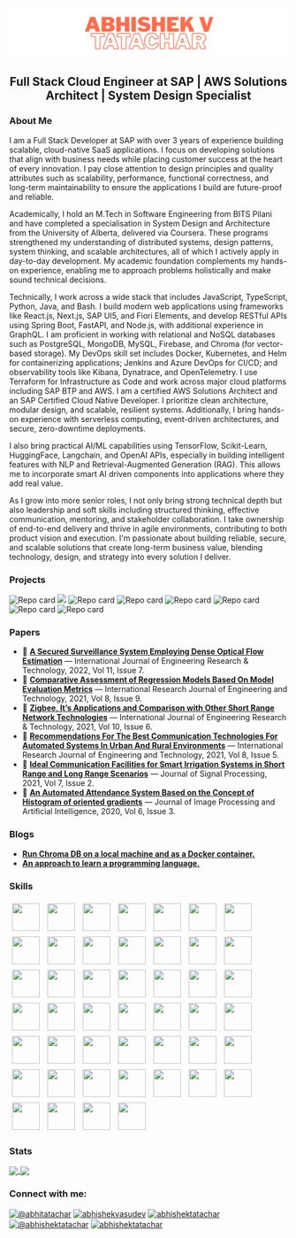 <img align="center" href="https://github.com/abhitatachar2000" src="./images/1-removebg-preview.png" alt="@abhitatachar" />

<h2 align="center">Full Stack Cloud Engineer at SAP | AWS Solutions Architect | System Design Specialist</h2>

<h3>About Me</h3>

<p>I am a Full Stack Developer at SAP with over 3 years of experience building scalable, cloud-native SaaS applications. I focus on developing solutions that align with business needs while placing customer success at the heart of every innovation. I pay close attention to design principles and quality attributes such as scalability, performance, functional correctness, and long-term maintainability to ensure the applications I build are future-proof and reliable.</p>

<p>Academically, I hold an M.Tech in Software Engineering from BITS Pilani and have completed a specialisation in System Design and Architecture from the University of Alberta, delivered via Coursera. These programs strengthened my understanding of distributed systems, design patterns, system thinking, and scalable architectures, all of which I actively apply in day-to-day development. My academic foundation complements my hands-on experience, enabling me to approach problems holistically and make sound technical decisions.</p>

<p>Technically, I work across a wide stack that includes JavaScript, TypeScript, Python, Java, and Bash. I build modern web applications using frameworks like React.js, Next.js, SAP UI5, and Fiori Elements, and develop RESTful APIs using Spring Boot, FastAPI, and Node.js, with additional experience in GraphQL. I am proficient in working with relational and NoSQL databases such as PostgreSQL, MongoDB, MySQL, Firebase, and Chroma (for vector-based storage). My DevOps skill set includes Docker, Kubernetes, and Helm for containerizing applications; Jenkins and Azure DevOps for CI/CD; and observability tools like Kibana, Dynatrace, and OpenTelemetry. I use Terraform for Infrastructure as Code and work across major cloud platforms including SAP BTP and AWS. I am a certified AWS Solutions Architect and an SAP Certified Cloud Native Developer. I prioritize clean architecture, modular design, and scalable, resilient systems. Additionally, I bring hands-on experience with serverless computing, event-driven architectures, and secure, zero-downtime deployments.</p>

<p>I also bring practical AI/ML capabilities using TensorFlow, Scikit-Learn, HuggingFace, Langchain, and OpenAI APIs, especially in building intelligent features with NLP and Retrieval-Augmented Generation (RAG). This allows me to incorporate smart AI driven components into applications where they add real value.</p>

<p>As I grow into more senior roles, I not only bring strong technical depth but also leadership and soft skills including structured thinking, effective communication, mentoring, and stakeholder collaboration. I take ownership of end-to-end delivery and thrive in agile environments, contributing to both product vision and execution. I'm passionate about building reliable, secure, and scalable solutions that create long-term business value, blending technology, design, and strategy into every solution I deliver.</p>

<h3>Projects</h3>

<p>
  <img src="https://github-readme-stats.vercel.app/api/pin/?username=abhitatachar2000&repo=order-management-system&theme=default" alt="Repo card" height="150"/>
  <img src="https://github-readme-stats.vercel.app/api/pin/?username=abhitatachar2000&repo=portfolio-ts&theme=default%22%20alt=%22Repo%20card" height="150"/>
  <img src="https://github-readme-stats.vercel.app/api/pin/?username=abhitatachar2000&repo=dockerize-chromadb&theme=default" alt="Repo card" height="150"/>
  <img src="https://github-readme-stats.vercel.app/api/pin/?username=abhitatachar2000&repo=Kubernetes-Starter" alt="Repo card" height="150"/>
  <img src="https://github-readme-stats.vercel.app/api/pin/?username=abhitatachar2000&repo=Python101&theme=default" alt="Repo card" height="150"/>
  <img src="https://github-readme-stats.vercel.app/api/pin/?username=abhitatachar2000&repo=ImageProcessing&theme=default" alt="Repo card" height="150"/>
  <img src="https://github-readme-stats.vercel.app/api/pin/?username=abhitatachar2000&repo=ProjectDaksha&theme=default" alt="Repo card" height="150"/>
  <img src="https://github-readme-stats.vercel.app/api/pin/?username=abhitatachar2000&repo=Supply-Chain-Management-System" alt="Repo card" height="150"/>
</p>



<h3>Papers</h3>

- 📄 <b><a href="https://www.ijert.org/a-secured-surveillance-system-employing-dense-optical-flow-estimation">A Secured Surveillance System Employing Dense Optical Flow Estimation</a></b> — International Journal of Engineering Research & Technology, 2022, Vol 11, Issue 7.  
- 📄 <b><a href="https://scholar.google.com/citations?view_op=view_citation&hl=en&user=0sug9-kAAAAJ&citation_for_view=0sug9-kAAAAJ:qjMakFHDy7sC">Comparative Assessment of Regression Models Based On Model Evaluation Metrics</a></b> — International Research Journal of Engineering and Technology, 2021, Vol 8, Issue 9.
- 📄 <b><a href="https://scholar.google.com/citations?view_op=view_citation&hl=en&user=0sug9-kAAAAJ&citation_for_view=0sug9-kAAAAJ:2osOgNQ5qMEC">Zigbee, It’s Applications and Comparison with Other Short Range Network Technologies</a></b> — International Journal of Engineering Research & Technology, 2021, Vol 10, Issue 6.  
- 📄 <b><a href="https://scholar.google.com/citations?view_op=view_citation&hl=en&user=0sug9-kAAAAJ&citation_for_view=0sug9-kAAAAJ:9yKSN-GCB0IC">Recommendations For The Best Communication Technologies For Automated Systems In Urban And Rural Environments</a></b> — International Research Journal of Engineering and Technology, 2021, Vol 8, Issue 5.
- 📄 <b><a href="https://scholar.google.com/citations?view_op=view_citation&hl=en&user=0sug9-kAAAAJ&citation_for_view=0sug9-kAAAAJ:d1gkVwhDpl0C">Ideal Communication Facilities for Smart Irrigation Systems in Short Range and Long Range Scenarios</a></b> — Journal of Signal Processing, 2021, Vol 7, Issue 2.  
- 📄 <b><a href="https://scholar.google.com/citations?view_op=view_citation&hl=en&user=0sug9-kAAAAJ&citation_for_view=0sug9-kAAAAJ:u-x6o8ySG0sC">An Automated Attendance System Based on the Concept of Histogram of oriented gradients</a></b> — Journal of Image Processing and Artificial Intelligence, 2020, Vol 6, Issue 3. 


<h3>Blogs</h3>

- <b><a href="https://medium.com/@abhishektatachar/run-chroma-db-on-a-local-machine-and-as-a-docker-container-a9d4b91d2a97">Run Chroma DB on a local machine and as a Docker container.</a></b>
- <b><a href="https://abhishektatachar.medium.com/an-approach-to-learn-a-programming-language-af6fd8b18aed">An approach to learn a programming language.</a></b>

<h3>Skills</h3>

<p align="left">
  <!-- Programming and Scripting Languages -->
<img src="https://cdn.jsdelivr.net/gh/devicons/devicon@latest/icons/python/python-original.svg" width="50" height="50" hspace="5" vspace="5" />
<img src="https://cdn.jsdelivr.net/gh/devicons/devicon@latest/icons/javascript/javascript-original.svg" width="50" height="50" hspace="5" vspace="5" />
<img src="https://cdn.jsdelivr.net/gh/devicons/devicon@latest/icons/typescript/typescript-original.svg" width="50" height="50" hspace="5" vspace="5" />
<img src="https://cdn.jsdelivr.net/gh/devicons/devicon@latest/icons/java/java-original.svg" width="50" height="50" hspace="5" vspace="5" />
<img src="https://cdn.jsdelivr.net/gh/devicons/devicon@latest/icons/bash/bash-original.svg" width="50" height="50" hspace="5" vspace="5" />

<!-- Web Development -->
<img src="https://cdn.jsdelivr.net/gh/devicons/devicon@latest/icons/html5/html5-original.svg" width="50" height="50" hspace="5" vspace="5" />
<img src="https://cdn.jsdelivr.net/gh/devicons/devicon@latest/icons/css3/css3-original.svg" width="50" height="50" hspace="5" vspace="5" />
<img src="https://cdn.jsdelivr.net/gh/devicons/devicon@latest/icons/react/react-original.svg" width="50" height="50" hspace="5" vspace="5" />
<img src="https://cdn.jsdelivr.net/gh/devicons/devicon@latest/icons/express/express-original.svg" width="50" height="50" hspace="5" vspace="5" />
<img src="https://cdn.jsdelivr.net/gh/devicons/devicon@latest/icons/nodejs/nodejs-original.svg" width="50" height="50" hspace="5" vspace="5" />
<img src="https://www.svgrepo.com/show/354113/nextjs-icon.svg" width="50" height="50" hspace="5" vspace="5" />

<!-- Database Management -->
<img src="https://cdn.jsdelivr.net/gh/devicons/devicon@latest/icons/postgresql/postgresql-original.svg" width="50" height="50" hspace="5" vspace="5" />
<img src="https://cdn.jsdelivr.net/gh/devicons/devicon@latest/icons/mysql/mysql-original-wordmark.svg" width="50" height="50" hspace="5" vspace="5" />
<img src="https://cdn.jsdelivr.net/gh/devicons/devicon@latest/icons/firebase/firebase-plain.svg" width="50" height="50" hspace="5" vspace="5" />
<img src="https://cdn.jsdelivr.net/gh/devicons/devicon@latest/icons/mongodb/mongodb-original.svg" width="50" height="50" hspace="5" vspace="5" />
<img src="https://brandlogos.net/wp-content/uploads/2025/06/chroma-logo_brandlogos.net_1z1qk-512x339.png" width="50" height="50" hspace="5" vspace="5" />

<!-- API Design, Development and Documentation -->
<img src="https://cdn.jsdelivr.net/gh/devicons/devicon@latest/icons/fastapi/fastapi-original.svg" width="50" height="50" hspace="5" vspace="5" />
<img src="https://www.svgrepo.com/show/342276/swagger.svg" width="50" height="50" hspace="5" vspace="5" />
<img src="https://upload.wikimedia.org/wikipedia/commons/thumb/1/17/GraphQL_Logo.svg/2048px-GraphQL_Logo.svg.png" width="50" height="50" hspace="5" vspace="5" />

<!-- DevOps & Version Control -->
<img src="https://cdn.jsdelivr.net/gh/devicons/devicon@latest/icons/git/git-original.svg" width="50" height="50" hspace="5" vspace="5" />
<img src="https://cdn.jsdelivr.net/gh/devicons/devicon@latest/icons/github/github-original.svg" width="50" height="50" hspace="5" vspace="5" />
<img src="https://cdn.jsdelivr.net/gh/devicons/devicon@latest/icons/docker/docker-original.svg" width="50" height="50" hspace="5" vspace="5" />
<img src="https://cdn.jsdelivr.net/gh/devicons/devicon@latest/icons/kubernetes/kubernetes-plain.svg" width="50" height="50" hspace="5" vspace="5" />
<img src="https://cdn.jsdelivr.net/gh/devicons/devicon@latest/icons/jenkins/jenkins-original.svg" width="50" height="50" hspace="5" vspace="5" />
<img src="https://cdn.iconscout.com/icon/free/png-256/free-azure-devops-3628645-3029870.png?f=webp" width="50" height="50" hspace="5" vspace="5" />
<img src="https://cdn.jsdelivr.net/gh/devicons/devicon@latest/icons/ansible/ansible-original.svg" width="50" height="50" hspace="5" vspace="5" />
<img src="https://www.svgrepo.com/show/306187/helm.svg" width="50" height="50" hspace="5" vspace="5" />
<img src="https://freesvg.org/img/elastic-kibana-fw.png" width="50" height="50" hspace="5" vspace="5" />
<img src="https://upload.wikimedia.org/wikipedia/commons/3/3b/Grafana_icon.svg" width="50" height="50" hspace="5" vspace="5" />
<img src="https://www.svgrepo.com/show/353681/dynatrace-icon.svg" width="50" height="50" hspace="5" vspace="5" />
<img src="https://www.svgrepo.com/show/353933/jfrog.svg" width="50" height="50" hspace="5" vspace="5" />
<img src="https://cdn.jsdelivr.net/gh/devicons/devicon@latest/icons/amazonwebservices/amazonwebservices-original-wordmark.svg" width="50" height="50" hspace="5" vspace="5" />
<img src="https://it-nova.co/wp-content/uploads/SAP-BTP.png" width="50" height="50" hspace="5" vspace="5" />
<img src="https://cdn.jsdelivr.net/gh/devicons/devicon@latest/icons/terraform/terraform-original.svg" width="50" height="50" hspace="5" vspace="5" />

<!-- AI & Machine Learning -->
<img src="https://cdn.jsdelivr.net/gh/devicons/devicon@latest/icons/scikitlearn/scikitlearn-original.svg" width="50" height="50" hspace="5" vspace="5" />
<img src="https://cdn.jsdelivr.net/gh/devicons/devicon@latest/icons/tensorflow/tensorflow-original.svg" width="50" height="50" hspace="5" vspace="5" />
<img src="https://cdn.jsdelivr.net/gh/devicons/devicon@latest/icons/keras/keras-original.svg" width="50" height="50" hspace="5" vspace="5" />
<img src="https://huggingface.co/datasets/huggingface/brand-assets/resolve/main/hf-logo.svg" width="50" height="50" hspace="5" vspace="5" />
<img src="https://assets.streamlinehq.com/image/private/w_300,h_300,ar_1/f_auto/v1/icons/logos/langchain-ipuhh4qo1jz5ssl4x0g2a.png/langchain-dp1uxj2zn3752pntqnpfu2.png?_a=DATAg1AAZAA0" width="50" height="50" hspace="5" vspace="5" />
<img src="https://upload.wikimedia.org/wikipedia/commons/thumb/0/04/ChatGPT_logo.svg/1024px-ChatGPT_logo.svg.png" width="50" height="50" hspace="5" vspace="5" />

<!-- Data Analysis & Visualization -->
<img src="https://cdn.jsdelivr.net/gh/devicons/devicon@latest/icons/numpy/numpy-original.svg" width="50" height="50" hspace="5" vspace="5" />
<img src="https://cdn.jsdelivr.net/gh/devicons/devicon@latest/icons/pandas/pandas-original.svg" width="50" height="50" hspace="5" vspace="5" />
<img src="https://cdn.worldvectorlogo.com/logos/seaborn-1.svg" width="50" height="50" hspace="5" vspace="5" />
<img src="https://upload.wikimedia.org/wikipedia/commons/thumb/8/84/Matplotlib_icon.svg/1024px-Matplotlib_icon.svg.png" width="50" height="50" hspace="5" vspace="5" />

<!-- Project Management -->
<img src="https://upload.wikimedia.org/wikipedia/commons/thumb/8/8a/Jira_Logo.svg/2560px-Jira_Logo.svg.png" width="50" height="50" hspace="5" vspace="5" />
<img src="https://www.svgrepo.com/show/353597/confluence.svg" width="50" height="50" hspace="5" vspace="5" />
</p>


<h3>Stats</h3>

<a href="https://github.com/anuraghazra/github-readme-stats">
  <img height=200 align="center" src="https://github-readme-stats.vercel.app/api?username=abhitatachar2000"/>
</a>
<a href="https://github.com/anuraghazra/convoychat">
  <img height=200 align="center" src="https://github-readme-stats.vercel.app/api/top-langs?username=abhitatachar2000&layout=compact&langs_count=8&card_width=320" />
</a>

<h3 align="left">Connect with me:</h3>
<p align="left">
<a href="https://twitter.com/@abhitatachar" target="blank"><img align="center" src="https://raw.githubusercontent.com/rahuldkjain/github-profile-readme-generator/master/src/images/icons/Social/twitter.svg" alt="@abhitatachar" height="30" width="40" /></a>
<a href="https://linkedin.com/in/abhishektatachar" target="blank"><img align="center" src="https://raw.githubusercontent.com/rahuldkjain/github-profile-readme-generator/master/src/images/icons/Social/linked-in-alt.svg" alt="abhishekvasudev" height="30" width="40" /></a>
<a href="https://instagram.com/abhishektatachar" target="blank"><img align="center" src="https://raw.githubusercontent.com/rahuldkjain/github-profile-readme-generator/master/src/images/icons/Social/instagram.svg" alt="abhishektatachar" height="30" width="40" /></a>
<a href="https://medium.com/@abhishektatachar" target="blank"><img align="center" src="https://raw.githubusercontent.com/rahuldkjain/github-profile-readme-generator/master/src/images/icons/Social/medium.svg" alt="@abhishektatachar" height="30" width="40" /></a>
<a href="https://www.hackerrank.com/abhishektatachar" target="blank"><img align="center" src="https://raw.githubusercontent.com/rahuldkjain/github-profile-readme-generator/master/src/images/icons/Social/hackerrank.svg" alt="abhishektatachar" height="30" width="40" /></a>
</p>
